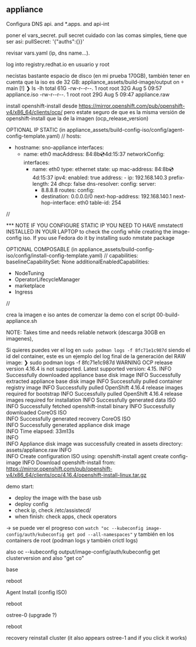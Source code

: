 
appliance
----------------


Configura DNS api.<name> and *.apps.<name>  and api-int




poner el vars_secret. pull secret cuidado con las comas simples, tiene que ser asi: pullSecret: '{"auths":{<redacted>}}'

revisar vars.yaml (ip, dns name...).



log into registry.redhat.io en usuario y root




necistas bastante espacio de disco (en mi prueba 170GB), también tener en cuenta que la iso es de 32 GB:
appliance_assets/build-image/output on  main [!] 
❯ ls -lh
total 61G
-rw-r--r--. 1 root root 32G Aug  5 09:57 appliance.iso
-rw-r--r--. 1 root root 29G Aug  5 09:47 appliance.raw




install openshift-install desde  https://mirror.openshift.com/pub/openshift-v4/x86_64/clients/ocp/ pero estate seguro de que es la misma versión de openshift-install que la de la imagen (ocp_release_version)




OPTIONAL IP STATIC (in appliance_assets/build-config-iso/config/agent-config-template.yaml)
//
hosts:
  - hostname: sno-appliance
    interfaces:
      - name: eth0
        macAddress: 84:8b:cd:4d:15:37
    networkConfig:
      interfaces:
        - name: eth0
          type: ethernet
          state: up
          mac-address: 84:8b:cd:4d:15:37
          ipv4:
            enabled: true
            address:
              - ip: 192.168.140.3
                prefix-length: 24
            dhcp: false
      dns-resolver:
        config:
          server:
            - 8.8.8.8
      routes:
        config:
          - destination: 0.0.0.0/0
            next-hop-address: 192.168.140.1
            next-hop-interface: eth0
            table-id: 254

//


*** NOTE IF YOU CONFIGURE STATIC IP YOU NEED TO HAVE nmstatectl INSTALLED IN YOUR LAPTOP to check the config while creating the image-config iso. If you use Fedora do it by installing sudo nmstate package





OPTIONAL COMPOSABLE (in appliance_assets/build-config-iso/config/install-config-template.yaml)
//
capabilities:
  baselineCapabilitySet: None
  additionalEnabledCapabilities:
  - NodeTuning
  - OperatorLifecycleManager
  - marketplace
  - Ingress

//



crea la imagen e iso antes de comenzar la demo con el script 00-build-appliance.sh

NOTE: Takes time and needs reliable network (descarga 30GB en imagenes), 

Si quieres puedes ver el log en `sudo podman logs -f 8fc71e1c987d` siendo el id del container, este es un ejemplo del log final de la generación del RAW image:
❯ sudo podman logs -f 8fc71e1c987d
WARNING OCP release version 4.16.4 is not supported. Latest supported version: 4.15. 
INFO Successfully downloaded appliance base disk image 
INFO Successfully extracted appliance base disk image 
INFO Successfully pulled container registry image 
INFO Successfully pulled OpenShift 4.16.4 release images required for bootstrap 
INFO Successfully pulled OpenShift 4.16.4 release images required for installation 
INFO Successfully generated data ISO              
INFO Successfully fetched openshift-install binary 
INFO Successfully downloaded CoreOS ISO           
INFO Successfully generated recovery CoreOS ISO   
INFO Successfully generated appliance disk image  
INFO Time elapsed: 33m13s                         
INFO                                              
INFO Appliance disk image was successfully created in assets directory: assets/appliance.raw 
INFO                                              
INFO Create configuration ISO using: openshift-install agent create config-image 
INFO Download openshift-install from: https://mirror.openshift.com/pub/openshift-v4/x86_64/clients/ocp/4.16.4/openshift-install-linux.tar.gz 




demo start:
- deploy the image with the base usb
- deploy config
- check ip, check /etc/assistecd/ 
- when finish: check apps, check operators




-> se puede ver el progreso con `watch "oc --kubeconfig image-config/auth/kubeconfig get pod --all-namespaces"` y también en los containers de root (podman logs y también crictl logs)

also oc --kubeconfig output/image-config/auth/kubeconfig get clusterversion and also "get co"







base

reboot

Agent Install (config ISO)

reboot

ostree-0  (upgrade ?)

reboot 

recovery reinstall cluster  (it also appears ostree-1 and if you click it works)



